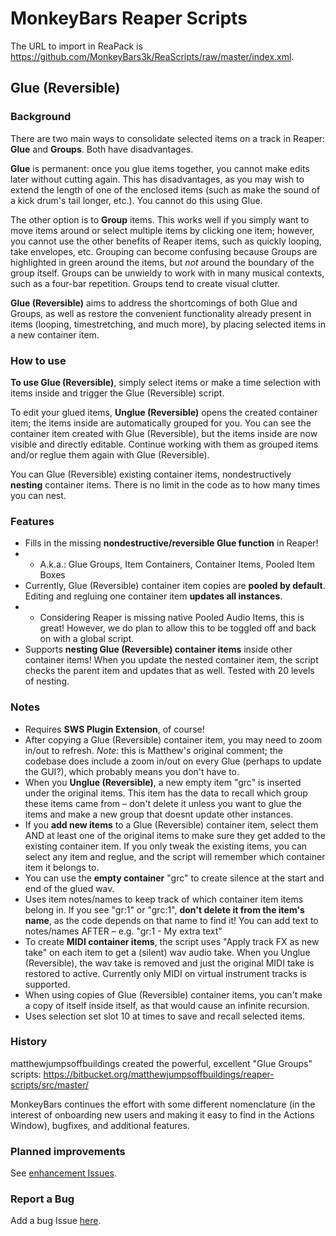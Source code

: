 # MonkeyBars Reaper Scripts

The URL to import in ReaPack is https://github.com/MonkeyBars3k/ReaScripts/raw/master/index.xml.


## Glue (Reversible)

### Background

There are two main ways to consolidate selected items on a track in Reaper: **Glue** and **Groups**. Both have disadvantages. 

**Glue** is permanent: once you glue items together, you cannot make edits later without cutting again. This has disadvantages, as you may wish to extend the length of one of the enclosed items (such as make the sound of a kick drum's tail longer, etc.). You cannot do this using Glue.

The other option is to **Group** items. This works well if you simply want to  move items around or select multiple items by clicking one item; however, you cannot use the other benefits of Reaper items, such as quickly looping, take envelopes, etc. Grouping can become confusing because Groups are highlighted in green around the items, but *not* around the boundary of the group itself. Groups can be unwieldy to work with in many musical contexts, such as a four-bar repetition. Groups tend to create visual clutter.

**Glue (Reversible)** aims to address the shortcomings of both Glue and Groups, as well as restore the convenient functionality already present in items (looping, timestretching, and much more), by placing selected items in a new container item.

### How to use

**To use Glue (Reversible)**, simply select items or make a time selection with items inside and trigger the Glue (Reversible) script.

To edit your glued items, **Unglue (Reversible)** opens the created container item; the items inside are automatically grouped for you. You can see the container item created with Glue (Reversible), but the items inside are now visible and directly editable. Continue working with them as grouped items and/or reglue them again with Glue (Reversible). 

You can  Glue (Reversible) existing container items, nondestructively **nesting** container items. There is no limit in the code as to how many times you can nest.

### Features
- Fills in the missing **nondestructive/reversible Glue function** in Reaper!
- - A.k.a.: Glue Groups, Item Containers, Container Items, Pooled Item Boxes
- Currently, Glue (Reversible) container item copies are **pooled by default**. Editing and regluing one container item **updates all instances**. 
- - Considering Reaper is missing native Pooled Audio Items, this is great! However, we do plan to allow this to be toggled off and back on with a global script. 
- Supports **nesting Glue (Reversible) container items** inside other container items! When you update the nested container item, the script checks the parent item and updates that as well. Tested with 20 levels of nesting.

### Notes
- Requires **SWS Plugin Extension**, of course!
- After copying a Glue (Reversible) container item, you may need to zoom in/out to refresh. _Note_: this is Matthew's original comment; the codebase does include a zoom in/out on every Glue (perhaps to update the GUI?), which probably means you don't have to.
- When you **Unglue (Reversible)**, a new empty item "grc" is inserted under the original items. This item has the data to recall which group these items came from – don't delete it unless you want to glue the items and make a new group that doesnt update other instances.
- If you **add new items** to a Glue (Reversible) container item, select them AND at least one of the original items to make sure they get added to the existing container item. If you only tweak the existing items, you can select any item and reglue, and the script will remember which container item it belongs to.
- You can use the **empty container** "grc" to create silence at the start and end of the glued wav.
- Uses item notes/names to keep track of which container item items belong in. If you see "gr:1" or "grc:1", **don't delete it from the item's name**, as the code depends on that name to find it! You can add text to notes/names AFTER – e.g. "gr:1 - My extra text"
- To create **MIDI container items**, the script uses "Apply track FX as new take" on each item to get a (silent) wav audio take. When you Unglue (Reversible), the wav take is removed and just the original MIDI take is restored to active. Currently only MIDI on virtual instrument tracks is supported.
- When using copies of Glue (Reversible) container items, you can't make a copy of itself inside itself, as that would cause an infinite recursion.
- Uses selection set slot 10 at times to save and recall selected items. 

### History

matthewjumpsoffbuildings created the powerful, excellent "Glue Groups" scripts: https://bitbucket.org/matthewjumpsoffbuildings/reaper-scripts/src/master/

MonkeyBars continues the effort with some different nomenclature (in the interest of onboarding new users and making it easy to find in the Actions Window), bugfixes, and additional features.


### Planned improvements
See [enhancement Issues](https://github.com/MonkeyBars3k/ReaScripts/issues?q=is%3Aissue+is%3Aopen+label%3Aenhancement).

### Report a Bug
Add a bug Issue [here](https://github.com/MonkeyBars3k/ReaScripts/issues/new).
